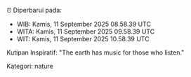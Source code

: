 ⏰ Diperbarui pada:
- WIB: Kamis, 11 September 2025 08.58.39 UTC
- WITA: Kamis, 11 September 2025 09.58.39 UTC
- WIT: Kamis, 11 September 2025 10.58.39 UTC

Kutipan Inspiratif:
"The earth has music for those who listen."


Kategori: nature

